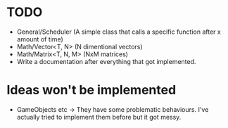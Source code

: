 # TODO
+ General/Scheduler (A simple class that calls a specific function after x amount of time)
+ Math/Vector<T, N> (N dimentional vectors)
+ Math/Matrix<T, N, M> (NxM matrices)
+ Write a documentation after everything that got implemented.

# Ideas won't be implemented
+ GameObjects etc -> They have some problematic behaviours. I've actually tried to implement them before but it got messy.